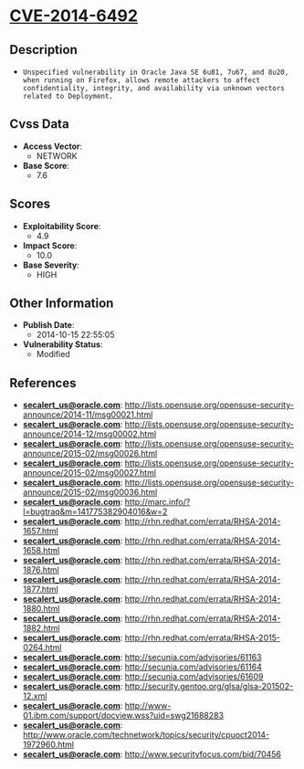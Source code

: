 
# [CVE-2014-6492](http://lists.opensuse.org/opensuse-security-announce/2014-11/msg00021.html)

## Description

- `Unspecified vulnerability in Oracle Java SE 6u81, 7u67, and 8u20, when running on Firefox, allows remote attackers to affect confidentiality, integrity, and availability via unknown vectors related to Deployment.`

## Cvss Data

- **Access Vector**:
  - NETWORK
- **Base Score**:
  - 7.6

## Scores

- **Exploitability Score**:
  - 4.9
- **Impact Score**:
  - 10.0
- **Base Severity**:
  - HIGH

## Other Information

- **Publish Date**:
  - 2014-10-15 22:55:05
- **Vulnerability Status**:
  - Modified

## References

- **secalert_us@oracle.com**: http://lists.opensuse.org/opensuse-security-announce/2014-11/msg00021.html
- **secalert_us@oracle.com**: http://lists.opensuse.org/opensuse-security-announce/2014-12/msg00002.html
- **secalert_us@oracle.com**: http://lists.opensuse.org/opensuse-security-announce/2015-02/msg00026.html
- **secalert_us@oracle.com**: http://lists.opensuse.org/opensuse-security-announce/2015-02/msg00027.html
- **secalert_us@oracle.com**: http://lists.opensuse.org/opensuse-security-announce/2015-02/msg00036.html
- **secalert_us@oracle.com**: http://marc.info/?l=bugtraq&m=141775382904016&w=2
- **secalert_us@oracle.com**: http://rhn.redhat.com/errata/RHSA-2014-1657.html
- **secalert_us@oracle.com**: http://rhn.redhat.com/errata/RHSA-2014-1658.html
- **secalert_us@oracle.com**: http://rhn.redhat.com/errata/RHSA-2014-1876.html
- **secalert_us@oracle.com**: http://rhn.redhat.com/errata/RHSA-2014-1877.html
- **secalert_us@oracle.com**: http://rhn.redhat.com/errata/RHSA-2014-1880.html
- **secalert_us@oracle.com**: http://rhn.redhat.com/errata/RHSA-2014-1882.html
- **secalert_us@oracle.com**: http://rhn.redhat.com/errata/RHSA-2015-0264.html
- **secalert_us@oracle.com**: http://secunia.com/advisories/61163
- **secalert_us@oracle.com**: http://secunia.com/advisories/61164
- **secalert_us@oracle.com**: http://secunia.com/advisories/61609
- **secalert_us@oracle.com**: http://security.gentoo.org/glsa/glsa-201502-12.xml
- **secalert_us@oracle.com**: http://www-01.ibm.com/support/docview.wss?uid=swg21688283
- **secalert_us@oracle.com**: http://www.oracle.com/technetwork/topics/security/cpuoct2014-1972960.html
- **secalert_us@oracle.com**: http://www.securityfocus.com/bid/70456
